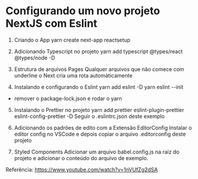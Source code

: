 # Configurando um novo projeto NextJS com Eslint

1. Criando o App
yarn create next-app reactsetup

2. Adicionando Typescript no projeto
yarn add typescript @types/react @types/node -D

3. Estrutura de arquivos Pages
Qualquer arquivos que não comece com underline o Next cria uma rota automáticamente

4. Instalando e configurando o Eslint
yarn add eslint -D
yarn eslint --init
* remover o package-lock.json e rodar o yarn

5. Instalando o Prettier no projeto
yarn add prettier eslint-plugin-prettier eslint-config-prettier -D
Seguir o .eslintrc.json deste exemplo

6. Adicionando os padrões de edito com a Extensão EditorConfig
Instalar o editor config no VSCode e depois copiar o arquivo .editorconfig deste projeto

7. Styled Components
Adicionar um arquivo babel.config.js na raiz do projeto e adicionar o conteúdo do arquivo de exemplo.


Referência: https://www.youtube.com/watch?v=1nVUfZg2dSA
